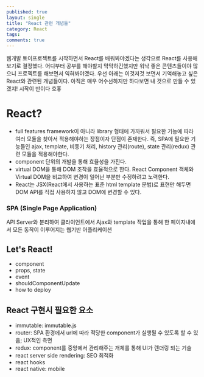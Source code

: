 ```yaml
---
published: true
layout: single
title: "React 관련 개념들"
category: React
tags:
comments: true
---
```


웹개발 토이프로젝트를 시작하면서 React를 배워봐야겠다는 생각으로 React를 사용해보기로 결정했다.
어디부터 공부를 해야할지 막막하긴했지만 워낙 좋은 콘텐츠들이야 많으니 프로젝트를 해보면서 익혀봐야겠다. 우선 아래는 이것저것 보면서 기억해놓고 싶은 React와 관련된 개념들이다. 아직은 매우 어수선하지만 하다보면 내 것으로 만들 수 있겠지! 시작이 반이다 호홓

# React?
- full features framework이 아니라 library 형태에 가까워서 필요한 기능에 따라 여러 모듈을 찾아서 적용해야하는 장점이자 단점이 존재한다.
즉, SPA에 필요한 기능들인 ajax, template, 비동기 처리, history 관리(route), state 관리(redux) 관련 모듈을 적용해야한다.
- component 단위의 개발을 통해 효율성을 가진다.
- virtual DOM을 통해 DOM 조작을 효율적으로 한다. React Component 객체와 Virtual DOM을 비교하여 변경이 일어난 부분만 수정하려고 노력한다.
- React는 JSX(React에서 사용하는 표준 html template 문법)로 표현만 해두면 DOM API를 직접 사용하지 않고 DOM에 변경할 수 있다.

### SPA (Single Page Application)
API Server와 분리하여 클라이언트에서 Ajax와 template 작업을 통해 한 페이지내에서 모든 동작이 이루어지는 웹기반 어플리케이션

## Let's React!
- component
- props, state
- event
- shouldComponentUpdate
- how to deploy

## React 구현시 필요한 요소
- immutable: immutable.js
- router: SPA 환경에서 url에 따라 적당한 component가 실행될 수 있도록 할 수 있음; UX적인 측면
- redux: component를 중앙에서 관리해주는 개체를 통해 UI가 렌더링 되는 기술
- react server side rendering: SEO 최적화
- react hooks
- react native: mobile